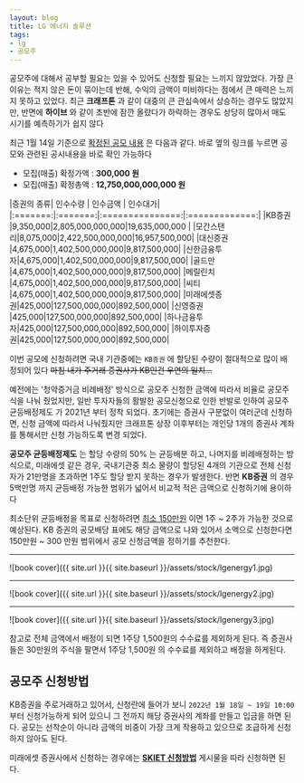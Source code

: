 ```yaml
---
layout: blog
title: LG 에너지 솔루션
tags:
- lg
- 공모주
---
```


공모주에 대해서 공부할 필요는 있을 수 있어도 신청할 필요는 느끼지 않았었다. 가장 큰 이유는 적지 않은 돈이 묶이는데 반해, 수익의 금액이 미비하다는 점에서 큰 매력은 느끼지 못하고 있었다. 최근 **크래프톤** 과 같이 대중의 큰 관심속에서 상승하는 경우도 많았지만, 반면에 **하이브** 와 같이 초반에 잠깐 올랐다가 하락하는 경우도 상당히 많아서 매도 시기를 예측하기가 쉽지 않다

최근 1월 14일 기준으로 <span style="color:var(--accent);"> [확정된 공모 내용](https://dart.fss.or.kr/dsaf001/main.do?rcpNo=20220114000408) </span> 은 다음과 같다. 바로 옆의 링크를 누르면 공모와 관련된 공시내용을 바로 확인 가능하다 

- 모집(매출) 확정가액 : **300,000 원**
- 모집(매출) 확정총액 : **12,750,000,000,000 원**

|증권의 종류| 인수수량 | 인수금액           |	인수대가|
|:=======:|:=======:|:===============:|:=============:|
|KB증권    |9,350,000|2,805,000,000,000|19,635,000,000 |
|모간스탠리|8,075,000|2,422,500,000,000|16,957,500,000|
|대신증권	|4,675,000|1,402,500,000,000|9,817,500,000|
|신한금융투자|4,675,000|1,402,500,000,000|9,817,500,000|
|골드만	    |4,675,000|1,402,500,000,000|9,817,500,000|
|메릴린치 	|4,675,000|1,402,500,000,000|9,817,500,000|
|씨티      |4,675,000|1,402,500,000,000|9,817,500,000|
|미래에셋증권|425,000|127,500,000,000|892,500,000|
|신영증권	|425,000|127,500,000,000|892,500,000|
|하나금융투자|425,000|127,500,000,000|892,500,000|
|하이투자증권|425,000|127,500,000,000|892,500,000|	

이번 공모에 신청하려면 국내 기관중에는 `KB증권` 에 할당된 수량이 절대적으로 많이 배정되어 있다 <strike>마침 내가 주거래 증권사가 KB인건 우연의 일치...</strike>

예전에는 <span style="color:var(--accent);">'청약증거금 비례배정'</span> 방식으로 공모주 신청한 금액에 따라서 비율로 공모주식을 나눠 줬었지만, 일반 투자자들의 활발한 공모신청으로 인한 반발로 인하여 <span style="color:var(--strong);">공모주 균등배정제도</span> 가 2021년 부터 정착 되었다. 초기에는 증권사 구분없이 여러군데 신청하면, 신청 금액에 따라서 나눠줬지만 크래프톤 상장 이후부터는 개인당 1개의 증권사 계좌를 통해서만 신청 가능하도록 변경 되었다.

**공모주 균등배정제도** 는 할당 수량의 50% 는 균등배분 하고, 나머지를 비례배정하는 방식으로, 미래에셋 같은 경우, 국내기관중 최소 물량이 할당된 4개의 기관으로 전체 신청자가 21만명을 초과하면 1주도 할당 받지 못하는 경우가 발생한다. 반면 **KB증권** 의 경우 5백만명 까지 균등배정 가능한 범위가 넓어서 비교적 적은 금액으로 신청하기에 용이하다

최소단위 균등배정을 목표로 신청하려면 <span style="color:var(--strong);"> [최소 150만원](https://www.chosun.com/economy/money/2022/01/13/RMCZWU3SHRD63NDUZTKYLRXUOQ/) </span> 이면 1주 ~ 2주가 가능한 것으로 예상된다. KB 증권의 공모배당 표에도 해당 금액으로 나와 있어서 소액으로 신청한다면 150만원 ~ 300 만원 범위에서 공모 신청금액을 정하기를 추천한다.

<hr>

![book cover]({{ site.url }}{{ site.baseurl }}/assets/stock/lgenergy1.jpg)

<hr>

![book cover]({{ site.url }}{{ site.baseurl }}/assets/stock/lgenergy2.jpg)

<hr>

![book cover]({{ site.url }}{{ site.baseurl }}/assets/stock/lgenergy3.jpg)

참고로 전체 금액에서 배정이 되면 1주당 1,500원의 수수료를 제외하게 된다. 즉 증권사들은 30만원의 주식을 팔면서 1주당 1,500원 의 수수료를 제외하고 배정을 하게된다.

## 공모주 신청방법

KB증권을 주로거래하고 있어서, 신청란에 들어가 보니 `2022년 1월 18일 ~ 19일 10:00` 부터 신청가능하게 되어 있으니 그 전까지 해당 증권사의 계좌를 만들고 입금을 하면 된다. 공모는 선착순이 아니라 금액의 비중이 가장 크게 작용하고 있으므로 조급하게 신청하지 않아도 된다.

미래에셋 증권사에서 신청하는 경우에는 **[SKIET 신청방법](https://j-windy.tistory.com/779)** 게시물을 따라 신청하면 된다.